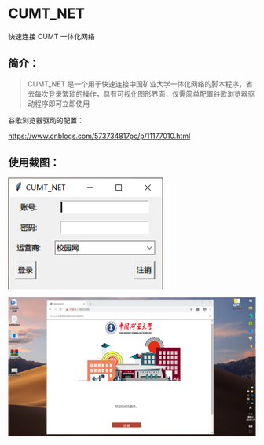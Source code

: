 # CUMT_NET

快速连接 CUMT 一体化网络

## 简介：

> CUMT_NET 是一个用于快速连接中国矿业大学一体化网络的脚本程序，省去每次登录繁琐的操作，具有可视化图形界面，仅需简单配置谷歌浏览器驱动程序即可立即使用

谷歌浏览器驱动的配置：

https://www.cnblogs.com/573734817pc/p/11177010.html

## 使用截图：

![ ](https://github.com/GuoYiyang/CUMT_NET/blob/master/images/cumt_net_image.png)

![](https://github.com/GuoYiyang/CUMT_NET/blob/master/images/20200101094222.png)

